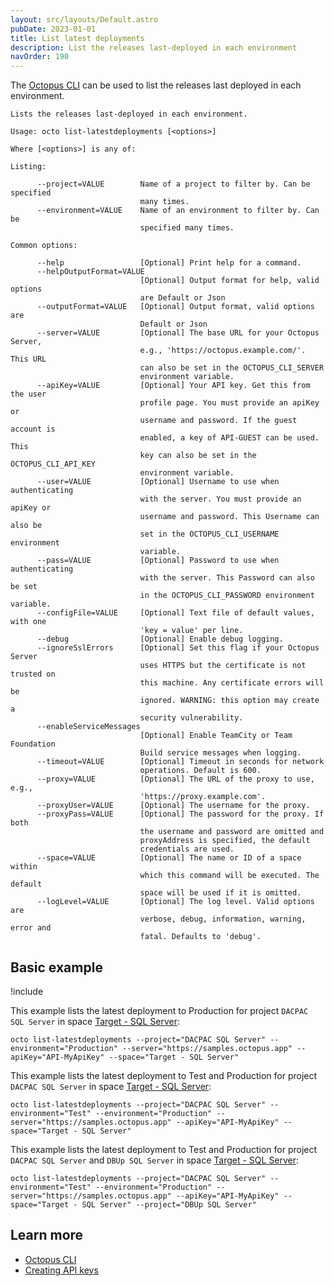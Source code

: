 ```yaml
---
layout: src/layouts/Default.astro
pubDate: 2023-01-01
title: List latest deployments
description: List the releases last-deployed in each environment
navOrder: 190
---
```


The [Octopus CLI](/docs/octopus-rest-api/octopus-cli/) can be used to list the releases last deployed in each environment.

```
Lists the releases last-deployed in each environment.

Usage: octo list-latestdeployments [<options>]

Where [<options>] is any of:

Listing:

      --project=VALUE        Name of a project to filter by. Can be specified
                             many times.
      --environment=VALUE    Name of an environment to filter by. Can be
                             specified many times.

Common options:

      --help                 [Optional] Print help for a command.
      --helpOutputFormat=VALUE
                             [Optional] Output format for help, valid options
                             are Default or Json
      --outputFormat=VALUE   [Optional] Output format, valid options are
                             Default or Json
      --server=VALUE         [Optional] The base URL for your Octopus Server,
                             e.g., 'https://octopus.example.com/'. This URL
                             can also be set in the OCTOPUS_CLI_SERVER
                             environment variable.
      --apiKey=VALUE         [Optional] Your API key. Get this from the user
                             profile page. You must provide an apiKey or
                             username and password. If the guest account is
                             enabled, a key of API-GUEST can be used. This
                             key can also be set in the OCTOPUS_CLI_API_KEY
                             environment variable.
      --user=VALUE           [Optional] Username to use when authenticating
                             with the server. You must provide an apiKey or
                             username and password. This Username can also be
                             set in the OCTOPUS_CLI_USERNAME environment
                             variable.
      --pass=VALUE           [Optional] Password to use when authenticating
                             with the server. This Password can also be set
                             in the OCTOPUS_CLI_PASSWORD environment variable.
      --configFile=VALUE     [Optional] Text file of default values, with one
                             'key = value' per line.
      --debug                [Optional] Enable debug logging.
      --ignoreSslErrors      [Optional] Set this flag if your Octopus Server
                             uses HTTPS but the certificate is not trusted on
                             this machine. Any certificate errors will be
                             ignored. WARNING: this option may create a
                             security vulnerability.
      --enableServiceMessages
                             [Optional] Enable TeamCity or Team Foundation
                             Build service messages when logging.
      --timeout=VALUE        [Optional] Timeout in seconds for network
                             operations. Default is 600.
      --proxy=VALUE          [Optional] The URL of the proxy to use, e.g.,
                             'https://proxy.example.com'.
      --proxyUser=VALUE      [Optional] The username for the proxy.
      --proxyPass=VALUE      [Optional] The password for the proxy. If both
                             the username and password are omitted and
                             proxyAddress is specified, the default
                             credentials are used.
      --space=VALUE          [Optional] The name or ID of a space within
                             which this command will be executed. The default
                             space will be used if it is omitted.
      --logLevel=VALUE       [Optional] The log level. Valid options are
                             verbose, debug, information, warning, error and
                             fatal. Defaults to 'debug'.
```

## Basic example

!include <samples-instance>

This example lists the latest deployment to Production for project `DACPAC SQL Server` in space [Target - SQL Server](https://samples.octopus.app/app#/Spaces-106):

```
octo list-latestdeployments --project="DACPAC SQL Server" --environment="Production" --server="https://samples.octopus.app" --apiKey="API-MyApiKey" --space="Target - SQL Server"
```

This example lists the latest deployment to Test and Production for project `DACPAC SQL Server` in space [Target - SQL Server](https://samples.octopus.app/app#/Spaces-106):

```
octo list-latestdeployments --project="DACPAC SQL Server" --environment="Test" --environment="Production" --server="https://samples.octopus.app" --apiKey="API-MyApiKey" --space="Target - SQL Server"
```

This example lists the latest deployment to Test and Production for project `DACPAC SQL Server` and `DBUp SQL Server` in space [Target - SQL Server](https://samples.octopus.app/app#/Spaces-106):

```
octo list-latestdeployments --project="DACPAC SQL Server" --environment="Test" --environment="Production" --server="https://samples.octopus.app" --apiKey="API-MyApiKey" --space="Target - SQL Server" --project="DBUp SQL Server"
```

## Learn more

- [Octopus CLI](/docs/octopus-rest-api/octopus-cli/)
- [Creating API keys](/docs/octopus-rest-api/how-to-create-an-api-key.md)
